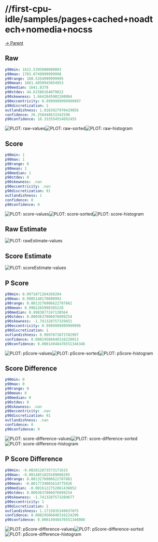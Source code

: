 
# //first-cpu-idle/samples/pages+cached+noadtech+nomedia+nocss

[→ Parent](../..)


## Raw


```yaml
p90min: 1622.5395000000003
p90max: 1783.0749999999998
p90range: 160.5354999999995
p90mean: 1661.4050945054953
p90median: 1641.8378
p90stdev: 44.61586164079822
p90skewness: 1.6642845902260064
p90eccentricity: 0.9999999999999997
p90discretization: 1
outlandishness: 1.0183927970429856
confidence: 26.258448633342596
p90confidence: 18.333554554692455

```

![PLOT: raw-values](./raw/values.svg)![PLOT: raw-sorted](./raw/sorted.svg)![PLOT: raw-histogram](./raw/histogram.svg)
## Score


```yaml
p90min: 1
p90max: 1
p90range: 0
p90mean: 1
p90median: 1
p90stdev: 0
p90skewness: .nan
p90eccentricity: .nan
p90discretization: 91
outlandishness: 1
confidence: 0
p90confidence: 0

```

![PLOT: score-values](./score/values.svg)![PLOT: score-sorted](./score/sorted.svg)![PLOT: score-histogram](./score/histogram.svg)
## Raw Estimate

![PLOT: rawEstimate-values](./rawEstimate/values.svg)
## Score Estimate

![PLOT: scoreEstimate-values](./scoreEstimate/values.svg)
## P Score


```yaml
p90min: 0.9971871264268284
p90max: 0.9985148170890992
p90range: 0.0013276906622707862
p90mean: 0.9982265998385228
p90median: 0.9983877247138564
p90stdev: 0.0003637806076099254
p90skewness: -1.741328757329451
p90eccentricity: 0.9999999999999996
p90discretization: 1
outlandishness: 0.9997073873782997
confidence: 0.00024566848316220913
p90confidence: 0.00014948476551346346

```

![PLOT: pScore-values](./pScore/values.svg)![PLOT: pScore-sorted](./pScore/sorted.svg)![PLOT: pScore-histogram](./pScore/histogram.svg)
## Score Difference


```yaml
p90min: 0
p90max: 0
p90range: 0
p90mean: 0
p90median: 0
p90stdev: 0
p90skewness: .nan
p90eccentricity: .nan
p90discretization: 91
outlandishness: .nan
confidence: 0
p90confidence: 0

```

![PLOT: score-difference-values](./score-difference/values.svg)![PLOT: score-difference-sorted](./score-difference/sorted.svg)![PLOT: score-difference-histogram](./score-difference/histogram.svg)
## P Score Difference


```yaml
p90min: -0.002812873573171615
p90max: -0.0014851829109008285
p90range: 0.0013276906622707862
p90mean: -0.0017734001614775926
p90median: -0.0016122752861436052
p90stdev: 0.0003637806076099254
p90skewness: -1.7413287573289677
p90eccentricity: 1
p90discretization: 1
outlandishness: 1.1715035349037075
confidence: 0.00024566848316224296
p90confidence: 0.00014948476551346086

```

![PLOT: pScore-difference-values](./pScore-difference/values.svg)![PLOT: pScore-difference-sorted](./pScore-difference/sorted.svg)![PLOT: pScore-difference-histogram](./pScore-difference/histogram.svg)